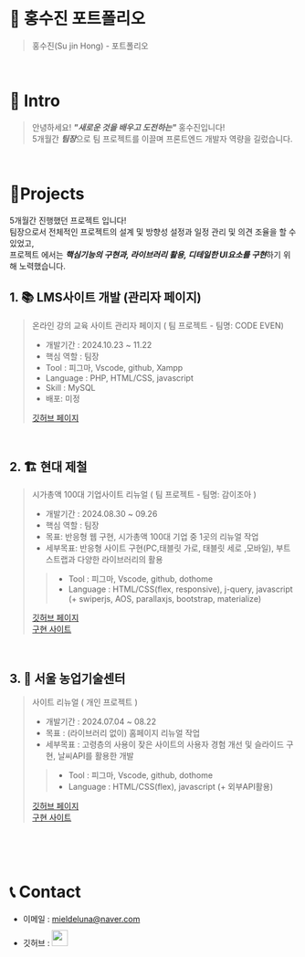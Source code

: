 # 📜 홍수진 포트폴리오

> 홍수진(Su jin Hong) - 포트폴리오

<br />

# 👋 Intro

> 안녕하세요! ***"새로운 것을 배우고 도전하는"*** 홍수진입니다!  
> 5개월간 ***팀장***으로 팀 프로젝트를 이끌며 프론트엔드 개발자 역량을 길렀습니다.  

<br />

# 📝Projects
5개월간 진행했던 프로젝트 입니다!  
팀장으로서 전체적인 프로젝트의 설계 및 방향성 설정과 일정 관리 및 의견 조율을 할 수 있었고,  
프로젝트 에서는 ***핵심기능의 구현과, 라이브러리 활용, 디테일한 UI요소를 구현***하기 위해 노력했습니다.


## 1.  📚 LMS사이트 개발 (관리자 페이지)

> 온라인 강의 교육 사이트 관리자 페이지 ( 팀 프로젝트 - 팀명: CODE EVEN)
>
> - 개발기간 : 2024.10.23 ~ 11.22
> - 핵심 역할 : 팀장
> - Tool : 피그마, Vscode, github, Xampp
> - Language : PHP, HTML/CSS, javascript
> - Skill : MySQL
> - 배포: 미정
>
> [깃허브 페이지](https://github.com/AppleBee12/Code_Even)

<br />

## 2. 🏗 현대 제철

> 시가총액 100대 기업사이트 리뉴얼 ( 팀 프로젝트 - 팀명: 감이조아 )
>
> - 개발기간 : 2024.08.30 ~ 09.26
> - 핵심 역할 : 팀장
> - 목표: 반응형 웹 구현, 시가총액 100대 기업 중 1곳의 리뉴얼 작업
> - 세부목표: 반응형 사이트 구현(PC,태블릿 가로, 태블릿 세로 ,모바일), 부트스트랩과 다양한 라이브러리의 활용
>
>> - Tool : 피그마, Vscode, github, dothome
>> - Language : HTML/CSS(flex, responsive), j-query, javascript (+ swiperjs, AOS, parallaxjs, bootstrap, materialize)
>
> [깃허브 페이지](https://github.com/AppleBee12/I_like_gam_secondary_project)<br />
> [구현 사이트](https://applebee12.github.io/I_like_gam_secondary_project/)

<br />

## 3. 🌱 서울 농업기술센터 

> 사이트 리뉴얼  ( 개인 프로젝트 )
>
> - 개발기간 : 2024.07.04 ~ 08.22
> - 목표 : (라이브러리 없이) 홈페이지 리뉴얼 작업
> - 세부목표 : 고령층의 사용이 잦은 사이트의 사용자 경험 개선 및 슬라이드 구현, 날씨API를 활용한 개발
>
>> - Tool : 피그마, Vscode, github, dothome
>> - Language : HTML/CSS(flex), javascript (+ 외부API활용)
>> 
> [깃허브 페이지](https://github.com/AppleBee12/seoul_agrocenter)<br />
> [구현 사이트](https://applebee12.github.io/seoul_agrocenter/)


<br />
<br />
<br />

# 📞 Contact

- 이메일 : mieldeluna@naver.com
- 깃허브 : <a href="https://github.com/AppleBee12">
  <img src="https://user-images.githubusercontent.com/68724828/185908612-22f4d219-78a7-4de7-bb02-deecaa63bffa.png" height="28px" style="margin-top: 10px" />
  </a>
#
